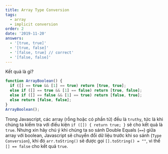 ```yaml
---
title: Array Type Conversion
tags:
  - array
  - implicit conversion
order: 2
date: '2019-11-20'
answers:
  - '[true, true]'
  - '[true, false]'
  - '[false, true] // correct'
  - '[false, false]'
---
```


Kết quả là gì?

```javascript
function ArrayBoolean() {
  if ([] == true && [1] == true) return [true, true];
  else if ([] == true && [1] == false) return [true, false];
  else if ([] == false && [1] == true) return [false, true];
  else return [false, false];
}
ArrayBoolean();
```

<!-- explanation -->

Trong Javascript, các array (rỗng hoặc có phần tử) đều là `truthy`, tức là khi chúng ta kiểm tra với điều kiện `if ([]) { return true; }` sẽ cho kết quả là `true`. Nhưng xin hãy chú ý khi chúng ta so sánh Double Equals (`==`) giữa array với boolean, Javascript sẽ chuyển đổi dữ liệu trước khi so sánh (`Type Conversion`), khi đó `arr.toString()` sẽ được gọi `[].toString() = ""`, vì thế `[] == false` cho kết quả `true`.
